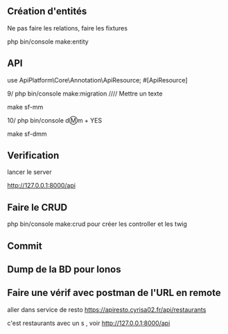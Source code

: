 ## Création d'entités

Ne pas faire les relations, faire les fixtures

php bin/console make:entity

## API

use ApiPlatform\Core\Annotation\ApiResource; #[ApiResource]

9/ php bin/console make:migration //// Mettre un texte

make sf-mm

10/ php bin/console d:m:m + YES

make sf-dmm

## Verification

lancer le server

http://127.0.0.1:8000/api

## Faire le CRUD

php bin/console make:crud pour créer les controller et les twig

## Commit

## Dump de la BD pour Ionos

## Faire une vérif avec postman de l'URL en remote

aller dans service de resto
https://apiresto.cyrisa02.fr/api/restaurants

c'est restaurants avec un s , voir http://127.0.0.1:8000/api
